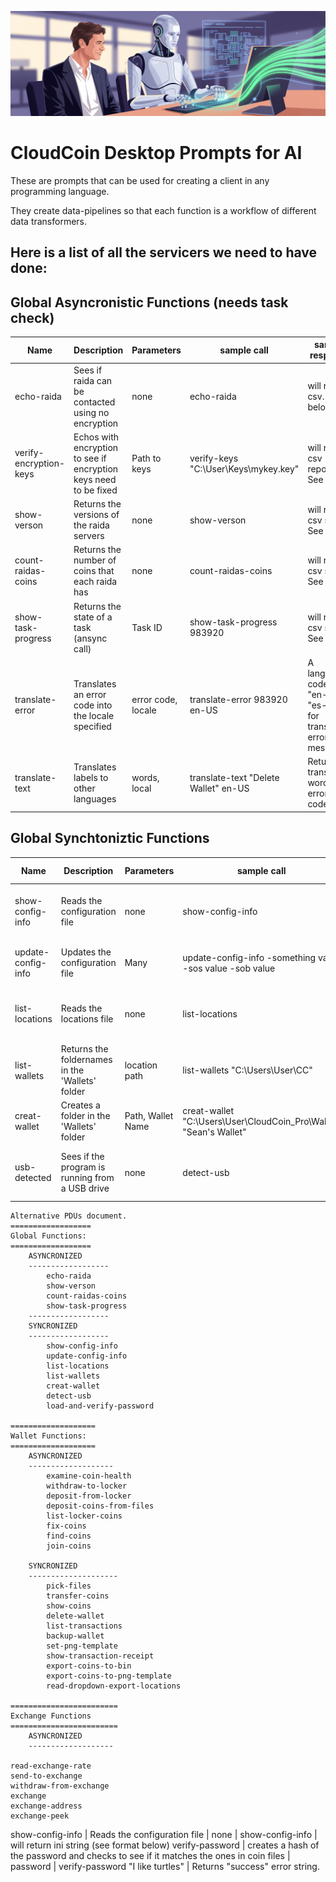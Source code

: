 
![AI Prompting](ai_prompt.webp "Prompting AI for a program")
# CloudCoin Desktop Prompts for AI
These are prompts that can be used for creating a client in any programming language.

They create data-pipelines so that each function is a workflow of different data transformers. 
 ## Here is a list of all the servicers we need to have done:

## Global Asyncronistic Functions (needs task check)
Name | Description | Parameters | sample call | sample response
---|---|---|---|---
echo-raida | Sees if raida can be contacted using no encryption | none | echo-raida | will return csv. See below
verify-encryption-keys | Echos with encryption to see if encryption keys need to be fixed | Path to keys| verify-keys "C:\User\Keys\mykey.key" | will return csv report. See below
show-verson | Returns the versions of the raida servers | none | show-verson | will return csv string. See below
count-raidas-coins | Returns the number of coins that each raida has | none | count-raidas-coins | will return csv string. See below
show-task-progress | Returns the state of a task (ansync call) | Task ID | show-task-progress 983920 | will return csv string. See below
translate-error | Translates an error code into the locale specified | error code, locale | translate-error 983920 en-US| 	A language code (e.g., "en-US", "es-ES") for translating error messages.
translate-text | Translates labels to other languages | words, local | translate-text "Delete Wallet" en-US | Returns translated words or error code. 

## Global Synchtoniztic Functions 

Name | Description | Parameters | sample call | sample response
---|---|---|---|---
show-config-info | Reads the configuration file | none | show-config-info | will return ini string (see format below)
update-config-info | Updates the configuration file | Many | update-config-info -something value -sos value -sob value | Returns "success" error string.
list-locations | Reads the locations file | none | list-locations | Returns a list of locations, one for each line
list-wallets | Returns the foldernames in the 'Wallets' folder  | location path | list-wallets "C:\Users\User\CC\"| Returns a list of wallets, one for each line
creat-wallet | Creates a folder in the 'Wallets' folder | Path, Wallet Name | creat-wallet "C:\Users\User\CloudCoin_Pro\Wallet" "Sean's Wallet" | Returns "success" error string.
usb-detected | Sees if the program is running from a USB drive | none | detect-usb | Will return "true" or "false" or error code. 
```
Alternative PDUs document. 
==================
Global Functions:
==================
	ASYNCRONIZED
	------------------
		echo-raida
		show-verson
		count-raidas-coins
		show-task-progress
	------------------
	SYNCRONIZED
	------------------
		show-config-info
		update-config-info
		list-locations
		list-wallets
		creat-wallet
		detect-usb
		load-and-verify-password
		
===================
Wallet Functions:
===================
	ASYNCRONIZED
	-------------------
		examine-coin-health
		withdraw-to-locker
		deposit-from-locker
		deposit-coins-from-files
		list-locker-coins
		fix-coins
		find-coins
		join-coins

	SYNCRONIZED
	--------------------
		pick-files
		transfer-coins
		show-coins
		delete-wallet
		list-transactions
		backup-wallet
		set-png-template
		show-transaction-receipt
		export-coins-to-bin
		export-coins-to-png-template
		read-dropdown-export-locations

========================
Exchange Functions
========================
	ASYNCRONIZED
	-------------------

read-exchange-rate
send-to-exchange
withdraw-from-exchange
exchange
exchange-address
exchange-peek
```
show-config-info | Reads the configuration file | none | show-config-info | will return ini string (see format below)
verify-password | creates a hash of the password and checks to see if it matches the ones in coin files | password | verify-password "I like turtles" | Returns "success" error string.



